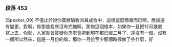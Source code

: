 ### 段落 453

[Speaker_09] 不僅止於說你簽辦驗收派員成合中，這樣這麼簡單而已啊，應該還有變更，對啊，你那些程序沒有完備啊，那你這個根本，如果你一旦把12月幾號寫上去，你就，人家就會質疑你怎麼會拖到現在都已經二月了，還沒有一個，沒有一個所以然來，這是一月份的嘛，那你一月份至少那個時候做了些什麼，好